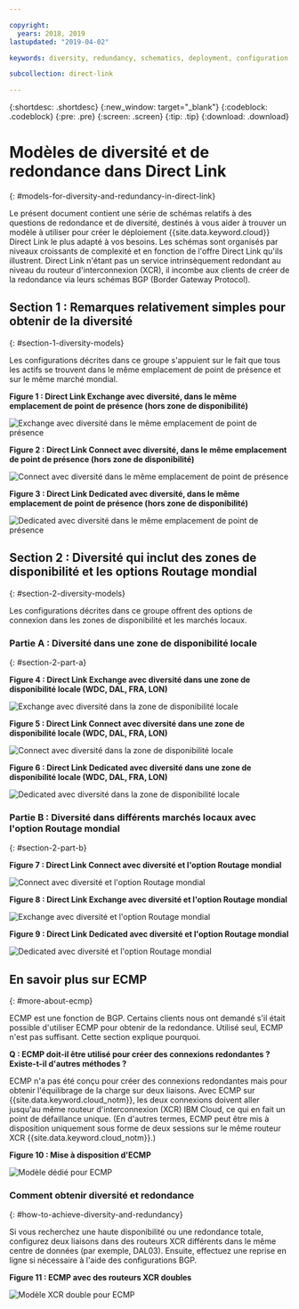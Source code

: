 ```yaml
---

copyright:
  years: 2018, 2019
lastupdated: "2019-04-02"

keywords: diversity, redundancy, schematics, deployment, configuration, global routing, ECMP, Dual XCRs, model

subcollection: direct-link

---
```


{:shortdesc: .shortdesc}
{:new_window: target="_blank"}
{:codeblock: .codeblock}
{:pre: .pre}
{:screen: .screen}
{:tip: .tip}
{:download: .download}

# Modèles de diversité et de redondance dans Direct Link
{: #models-for-diversity-and-redundancy-in-direct-link}

Le présent document contient une série de schémas relatifs à des questions de redondance et de diversité, destinés à vous aider à trouver un modèle à utiliser pour créer le déploiement {{site.data.keyword.cloud}} Direct Link le plus adapté à vos besoins. Les schémas sont organisés par niveaux croissants de complexité et en fonction de l'offre Direct Link qu'ils illustrent. Direct Link n'étant pas un service intrinsèquement redondant au niveau du routeur d'interconnexion (XCR), il incombe aux clients de créer de la redondance via leurs schémas BGP (Border Gateway Protocol). 

## Section 1 : Remarques relativement simples pour obtenir de la diversité
{: #section-1-diversity-models}

Les configurations décrites dans ce groupe s'appuient sur le fait que tous les actifs se trouvent dans le même emplacement de point de présence et sur le même marché mondial.

**Figure 1 : Direct Link Exchange avec diversité, dans le même emplacement de point de présence (hors zone de disponibilité)**

![Exchange avec diversité dans le même emplacement de point de présence](/images/exchange-diversity-same-pop.png)

**Figure 2 : Direct Link Connect avec diversité, dans le même emplacement de point de présence (hors zone de disponibilité)**

![Connect avec diversité dans le même emplacement de point de présence](/images/connect-diversity-same-pop.png)

**Figure 3 : Direct Link Dedicated avec diversité, dans le même emplacement de point de présence (hors zone de disponibilité)**

![Dedicated avec diversité dans le même emplacement de point de présence](/images/dedicated-diversity-same-pop.png)

## Section 2 : Diversité qui inclut des zones de disponibilité et les options Routage mondial
{: #section-2-diversity-models}

Les configurations décrites dans ce groupe offrent des options de connexion dans les zones de disponibilité et les marchés locaux.

### Partie A : Diversité dans une zone de disponibilité locale
{: #section-2-part-a}

**Figure 4 : Direct Link Exchange avec diversité dans une zone de disponibilité locale (WDC, DAL, FRA, LON)**

![Exchange avec diversité dans la zone de disponibilité locale](/images/exchange-diversity-local-az.png)

**Figure 5 : Direct Link Connect avec diversité dans une zone de disponibilité locale (WDC, DAL, FRA, LON)**

![Connect avec diversité dans la zone de disponibilité locale](/images/connect-diversity-local-az.png)

**Figure 6 : Direct Link Dedicated avec diversité dans une zone de disponibilité locale (WDC, DAL, FRA, LON)**

![Dedicated avec diversité dans la zone de disponibilité locale](/images/dedicated-diversity-local-az.png)

### Partie B : Diversité dans différents marchés locaux avec l'option Routage mondial
{: #section-2-part-b}

**Figure 7 : Direct Link Connect avec diversité et l'option Routage mondial**

![Connect avec diversité et l'option Routage mondial](/images/connect-diversity-global.png)

**Figure 8 : Direct Link Exchange avec diversité et l'option Routage mondial**

![Exchange avec diversité et l'option Routage mondial](/images/exchange-diversity-global.png)

**Figure 9 : Direct Link Dedicated avec diversité et l'option Routage mondial**

![Dedicated avec diversité et l'option Routage mondial](/images/dedicated-diversity-global.png)

## En savoir plus sur ECMP
{: #more-about-ecmp}

ECMP est une fonction de BGP. Certains clients nous ont demandé s'il était possible d'utiliser ECMP pour obtenir de la redondance. Utilisé seul, ECMP n'est pas suffisant. Cette section explique pourquoi.

**Q : ECMP doit-il être utilisé pour créer des connexions redondantes ? Existe-t-il d'autres méthodes ?**

ECMP n'a pas été conçu pour créer des connexions redondantes mais pour obtenir l'équilibrage de la charge sur deux liaisons. Avec ECMP sur {{site.data.keyword.cloud_notm}}, les deux connexions doivent aller jusqu'au même routeur d'interconnexion (XCR) IBM Cloud, ce qui en fait un point de défaillance unique. (En d'autres termes, ECMP peut être mis à disposition uniquement sous forme de deux sessions sur le même routeur XCR {{site.data.keyword.cloud_notm}}.)

**Figure 10 : Mise à disposition d'ECMP**

![Modèle dédié pour ECMP](/images/ecmp-without-diversity.png)

### Comment obtenir diversité et redondance
{: #how-to-achieve-diversity-and-redundancy}

Si vous recherchez une haute disponibilité ou une redondance totale, configurez deux liaisons dans des routeurs XCR différents dans le même centre de données (par exemple, DAL03). Ensuite, effectuez une reprise en ligne si nécessaire à l'aide des configurations BGP.

**Figure 11 : ECMP avec des routeurs XCR doubles**

![Modèle XCR double pour ECMP](/images/ecmp-with-diversity.png)
